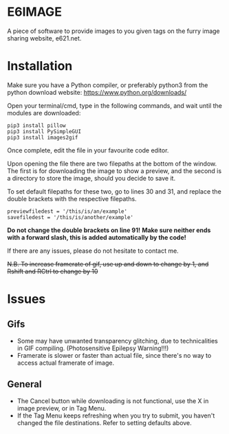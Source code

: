 # E6IMAGE
A piece of software to provide images to you given tags on the furry image sharing website, e621.net. 
# Installation
Make sure you have a Python compiler, or preferably python3 from the python download website: https://www.python.org/downloads/

Open your terminal/cmd, type in the following commands, and wait until the modules are downloaded:
```
pip3 install pillow
pip3 install PySimpleGUI
pip3 install images2gif
```

Once complete, edit the file in your favourite code editor.

Upon opening the file there are two filepaths at the bottom of the window. The first is for downloading the image to show a preview, and the second is a directory to store the image, should you decide to save it.

To set default filepaths for these two, go to lines 30 and 31, and replace the double brackets with the respective filepaths.
```
previewfiledest = '/this/is/an/example'
savefiledest = '/this/is/another/example'
```
**Do not change the double brackets on line 91!**
**Make sure neither ends with a forward slash, this is added automatically by the code!**

If there are any issues, please do not hesitate to contact me.

~~N.B. To increase framerate of gif, use up and down to change by 1, and Rshift and RCtrl to change by 10~~

# Issues
## Gifs
- Some may have unwanted transparency glitching, due to technicalities in GIF compiling. (Photosensitive Epilepsy Warning!!!)
- Framerate is slower or faster than actual file, since there's no way to access actual framerate of image.

## General
- The Cancel button while downloading is not functional, use the X in image preview, or in Tag Menu.
- If the Tag Menu keeps refreshing when you try to submit, you haven't changed the file destinations. Refer to setting
defaults above.


